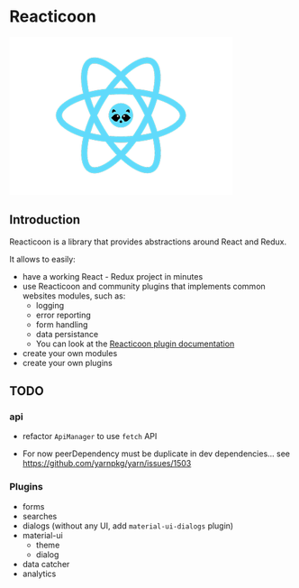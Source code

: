 # Reacticoon

![Reacticoon logo](./doc/logo.png)

## Introduction

Reacticoon is a library that provides abstractions around React and Redux.

It allows to easily:

- have a working React - Redux project in minutes
- use Reacticoon and community plugins that implements common websites modules, such as:
  - logging
  - error reporting
  - form handling
  - data persistance
  - You can look at the [Reacticoon plugin documentation](./doc/plugin.md)
- create your own modules
- create your own plugins

## TODO

### api

- refactor `ApiManager` to use `fetch` API


- For now peerDependency must be duplicate in dev dependencies... see https://github.com/yarnpkg/yarn/issues/1503

### Plugins

- forms
- searches
- dialogs (without any UI, add `material-ui-dialogs` plugin)
- material-ui
  - theme
  - dialog
- data catcher
- analytics
